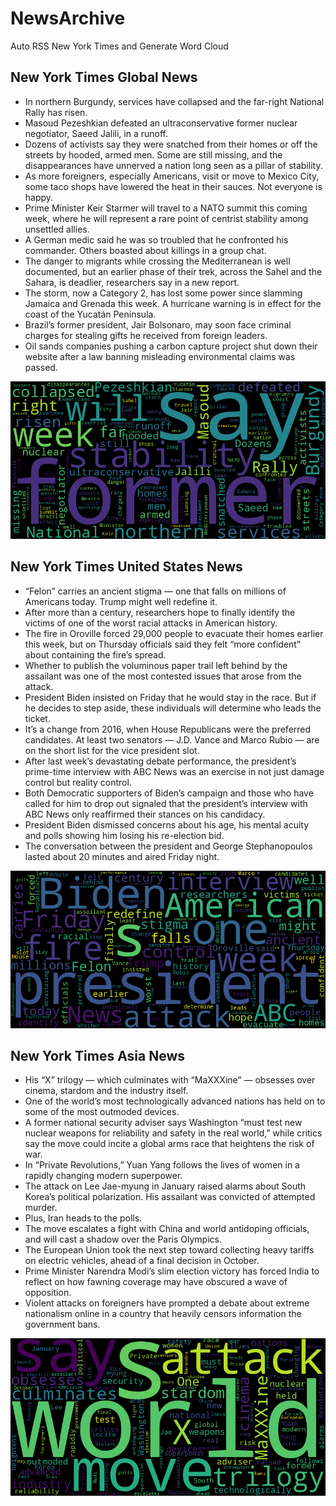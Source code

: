 # NewsArchive
Auto RSS New York Times and Generate Word Cloud

## New York Times Global News
* In northern Burgundy, services have collapsed and the far-right National Rally has risen.
* Masoud Pezeshkian defeated an ultraconservative former nuclear negotiator, Saeed Jalili, in a runoff.
* Dozens of activists say they were snatched from their homes or off the streets by hooded, armed men. Some are still missing, and the disappearances have unnerved a nation long seen as a pillar of stability.
* As more foreigners, especially Americans, visit or move to Mexico City, some taco shops have lowered the heat in their sauces. Not everyone is happy.
* Prime Minister Keir Starmer will travel to a NATO summit this coming week, where he will represent a rare point of centrist stability among unsettled allies.
* A German medic said he was so troubled that he confronted his commander. Others boasted about killings in a group chat.
* The danger to migrants while crossing the Mediterranean is well documented, but an earlier phase of their trek, across the Sahel and the Sahara, is deadlier, researchers say in a new report.
* The storm, now a Category 2,  has lost some power since slamming Jamaica and Grenada this week. A hurricane warning is in effect for the coast of the Yucatán Peninsula.
* Brazil’s former president, Jair Bolsonaro, may soon face criminal charges for stealing gifts he received from foreign leaders.
* Oil sands companies pushing a carbon capture project shut down their website after a law banning misleading environmental claims was passed.

![Global](./global.png)
## New York Times United States News
* “Felon” carries an ancient stigma — one that falls on millions of Americans today. Trump might well redefine it.
* After more than a century, researchers hope to finally identify the victims of one of the worst racial attacks in American history.
* The fire in Oroville forced 29,000 people to evacuate their homes earlier this week, but on Thursday officials said they felt “more confident” about containing the fire’s spread.
* Whether to publish the voluminous paper trail left behind by the assailant was one of the most contested issues that arose from the attack.
* President Biden insisted on Friday that he would stay in the race. But if he decides to step aside, these individuals will determine who leads the ticket.
* It’s a change from 2016, when House Republicans were the preferred candidates. At least two senators — J.D. Vance and Marco Rubio — are on the short list for the vice president slot.
* After last week’s devastating debate performance, the president’s prime-time interview with ABC News was an exercise in not just damage control but reality control.
* Both Democratic supporters of Biden’s campaign and those who have called for him to drop out signaled that the president’s interview with ABC News only reaffirmed their stances on his candidacy.
* President Biden dismissed concerns about his age, his mental acuity and polls showing him losing his re-election bid.
* The conversation between the president and George Stephanopoulos lasted about 20 minutes and aired Friday night.

![US](./usnews.png)
## New York Times Asia News
* His “X” trilogy — which culminates with “MaXXXine” — obsesses over cinema, stardom and the industry itself.
* One of the world’s most technologically advanced nations has held on to some of the most outmoded devices.
* A former national security adviser says Washington “must test new nuclear weapons for reliability and safety in the real world,” while critics say the move could incite a global arms race that heightens the risk of war.
* In “Private Revolutions,” Yuan Yang follows the lives of women in a rapidly changing modern superpower.
* The attack on Lee Jae-myung in January raised alarms about South Korea’s political polarization. His assailant was convicted of attempted murder.
* Plus, Iran heads to the polls.
* The move escalates a fight with China and world antidoping officials, and will cast a shadow over the Paris Olympics.
* The European Union took the next step toward collecting heavy tariffs on electric vehicles, ahead of a final decision in October.
* Prime Minister Narendra Modi’s slim election victory has forced India to reflect on how fawning coverage may have obscured a wave of opposition.
* Violent attacks on foreigners have prompted a debate about extreme nationalism online in a country that heavily censors information the government bans.

![Asian](./asian.png)
